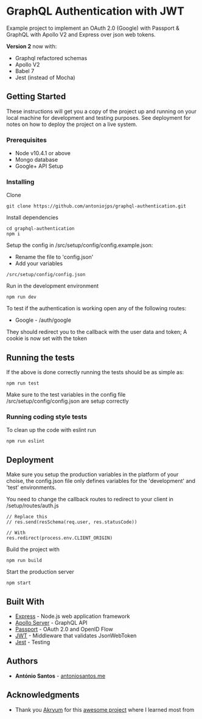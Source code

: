 # GraphQL Authentication with JWT

Example project to implement an OAuth 2.0 (Google) with Passport & GraphQL with Apollo V2 and Express over json web tokens.

**Version 2** now with:

* Graphql refactored schemas
* Apollo V2
* Babel 7
* Jest (instead of Mocha)

## Getting Started

These instructions will get you a copy of the project up and running on your local machine for development and testing purposes. See deployment for notes on how to deploy the project on a live system.

### Prerequisites

* Node v10.4.1 or above
* Mongo database
* Google+ API Setup

### Installing

Clone

```
git clone https://github.com/antoniojps/graphql-authentication.git
```

Install dependencies

```
cd graphql-authentication
npm i
```

Setup the config in /src/setup/config/config.example.json:
* Rename the file to 'config.json'
* Add your variables

```
/src/setup/config/config.json
```

Run in the development environment

```
npm run dev
```

To test if the authentication is working open any of the following routes:
* Google - /auth/google

They should redirect you to the callback with the user data and token; A cookie is now set with the token

## Running the tests

If the above is done correctly running the tests should be as simple as:

```
npm run test
```

Make sure to the test variables in the config file /src/setup/config/config.json are setup correctly

### Running coding style tests

To clean up the code with eslint run

```
npm run eslint
```

## Deployment

Make sure you setup the production variables in the platform of your choise, the config.json file only defines variables for the 'development' and 'test' environments.

You need to change the callback routes to redirect to your client in /setup/routes/auth.js

```
// Replace this
// res.send(resSchema(req.user, res.statusCode))

// With
res.redirect(process.env.CLIENT_ORIGIN)
```

Build the project with
```
npm run build
```

Start the production server
```
npm start
```

## Built With
* [Express](https://rometools.github.io/rome/) - Node.js web application framework
* [Apollo Server](https://www.apollographql.com/docs/apollo-server/) - GraphQL API
* [Passport](http://www.passportjs.org/) - OAuth 2.0 and OpenID Flow
* [JWT](https://github.com/auth0/express-jwt) - Middleware that validates JsonWebToken
* [Jest](https://github.com/facebook/jest) - Testing

## Authors

* **António Santos** - [antoniosantos.me](https://antoniosantos.me)

## Acknowledgments

* Thank you [Akryum](https://github.com/Akryum) for this [awesome project](https://github.com/Akryum/vue-summit-app) where I learned most from